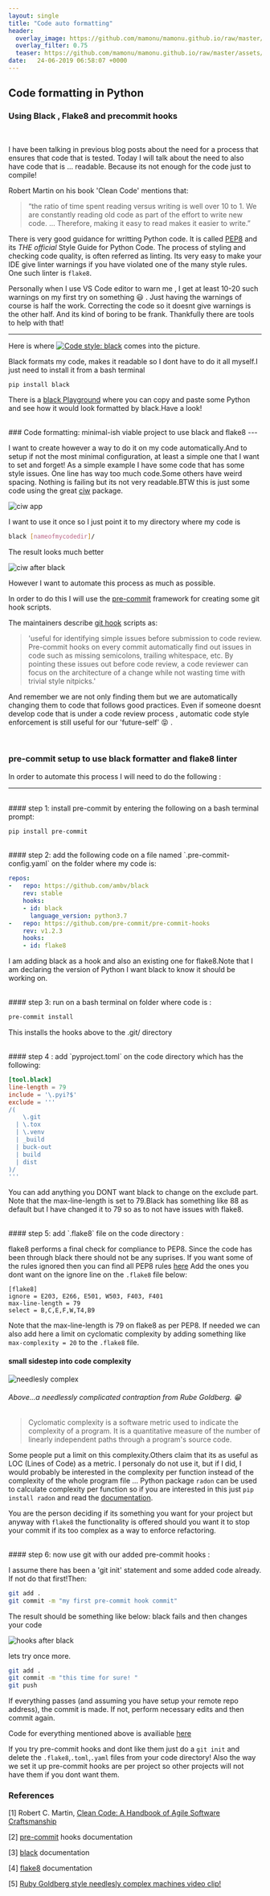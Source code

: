 ```yaml
---
layout: single
title: "Code auto formatting"
header:
  overlay_image: https://github.com/mamonu/mamonu.github.io/raw/master/assets/cmft/codefmt-bg.jpg
  overlay_filter: 0.75
  teaser: https://github.com/mamonu/mamonu.github.io/raw/master/assets/cmft/codefmt-bg.jpg
date:   24-06-2019 06:58:07 +0000
---
```



## Code formatting in Python

### Using Black , Flake8 and precommit hooks

<br /> 

I have been talking in previous blog posts about the need for a process that ensures that code that is tested. Today I will talk about the need to also have code that is ... readable. Because its not enough for the code just to compile! 

Robert Martin on his book 'Clean Code' mentions that:

> “the ratio of time spent reading versus writing is well over 10 to 1. 
> We are constantly reading old code as part of the effort to write new code. ... Therefore, making it easy to 
> read makes it easier to write.” 

There is very good guidance for writting Python code. It is called [PEP8](https://www.python.org/dev/peps/pep-0008/) and its 
*THE official* Style Guide for Python Code. The process of styling and checking code quality, is often referred as linting.
Its very easy to make your IDE give linter warnings if you have violated one of the many style rules. One such linter is `flake8`.

Personally when I use VS Code editor to warn me , I get at least 10-20 such warnings on my first try on something :smiley: . 
Just having the warnings of course is half the work. Correcting the code so it doesnt give warnings is the other half.
And its kind of boring to be frank. Thankfully there are tools to help with that!

---


Here is where  [![Code style: black](https://img.shields.io/badge/code%20style-black-000000.svg)](https://github.com/ambv/black) comes into the picture.

Black formats my code, makes it readable so I dont have to do it all myself.I just need to install it from a bash terminal

```bash
pip install black
```

There is a [black Playground](https://black.now.sh/?version=stable&state=_Td6WFoAAATm1rRGAgAhARYAAAB0L-Wj4ARIAmpdAD2IimZxl1N_WlkPinBFoXIfdFTaTVkGVeHShArYj9yPlDvwBA7LhGo8BvRQqDilPtgsfdKl-ha7EFp0Ma6lY_06IceKiVsJ3BpoICJM9wU1VJLD7l3qd5xTmo78LqThf9uibGWcWCD16LBOn0JK8rhhx_Gf2ClySDJtvm7zQJ1Z-Ipmv9D7I_zhjztfi2UTVsJp7917XToHBm2EoNZqyE8homtGskFIiif5EZthHQvvOj8S2gJx8_t_UpWp1ScpIsD_Xq83LX-B956I_EBIeNoGwZZPFC5zAIoMeiaC1jU-sdOHVucLJM_x-jkzMvK8Utdfvp9MMvKyTfb_BZoe0-FAc2ZVlXEpwYgJVAGdCXv3lQT4bpTXyBwDrDVrUeJEg5cXH4TUTNf-yo029ofjTcZgdwbwkBGElHbHHsQNOhuA4R9GbE2Xx6TfVmH9I4AsqU3ohV7t3GkBwkM8XInLiVOQZ4p5yjM-SW4u3I6_BUS8o2djSZaPvzZPDScXVk1OXu3w0wV7DfrgiK_dpzHntoOvqSHrNLg-Ea6zvV6G2nil3QBTBPl5PDtMwDKchtvwmlhnbvTOrh53X9EnSe8QtRKbMLO4pxx4bAJX-hVCXl5OHpCGZLowD7JdKj1-NctJy9DL99yr-X6yu7KwGCYG7t3fm-lt7Lg_HS9xbBrWDVKBKwM2F7hmR1_n9RFjznRBHD3OpHKlgiWjbWJI0Q6GhXazSt_NVH1KtFiY_UPzzuchkeq2AcjGvQd3-ZPkoFJkNU1Xx7q1i62bM0OKwmDiCfvkAawxnd7m-XNxYKWe-wOQsezLPJVoqGQVoAAAAMKfaCNgGGWKAAGGBckIAABcXArGscRn-wIAAAAABFla)
where you can copy and paste some Python and see how it would look formatted by black.Have a look!

<br /> 
### Code formatting: minimal-ish viable project to use black and flake8 
---

I want to create however a way to do it on my code automatically.And to setup if not the most minimal configuration, 
at least a simple one that I want to set and forget! As a simple example I have some code that has some 
style issues. One line has way too much code.Some others have weird spacing. Nothing is failing but its not very readable.BTW this is just some code using the great [ciw](https://github.com/CiwPython/Ciw) package.

![ciw app](https://github.com/mamonu/mamonu.github.io/raw/master/assets/cmft/ciw-preblack.png)

I want to use it once so I just point it to my directory where my code is

```bash
black [nameofmycodedir]/
```

The result looks much better 


![ciw after black](https://github.com/mamonu/mamonu.github.io/raw/master/assets/cmft/after-black.png)


However I want to automate this process as much as possible. 


In order to do this I will use the [pre-commit](https://github.com/pre-commit/pre-commit) framework for creating some git hook scripts.


The maintainers describe [git hook](https://git-scm.com/docs/githooks) scripts as: 

> 'useful for identifying simple issues before submission to code review. Pre-commit hooks on every commit automatically find
> out issues in code such as missing semicolons, trailing whitespace, etc. By pointing these issues out before code review,
> a code reviewer can focus on the architecture of a change while not wasting time with trivial style nitpicks.'

And remember we are not only finding them but we are automatically changing them to code that follows good practices.
Even if someone doesnt develop code that is under a code review process , automatic code style enforcement is still 
useful for our 'future-self' :stuck_out_tongue_closed_eyes: . 

<br /> 

### pre-commit setup to use black formatter and flake8 linter

In order to automate this process I will need to do the following :

---

<br /> 
#### step 1: install pre-commit by entering the following on a bash terminal prompt:
<br /> 


```bash
pip install pre-commit
```

<br /> 
#### step 2: add the following code on a file named `.pre-commit-config.yaml` on the folder where my code is:
<br /> 

```yaml
repos:
-   repo: https://github.com/ambv/black
    rev: stable
    hooks:
    - id: black
      language_version: python3.7
-   repo: https://github.com/pre-commit/pre-commit-hooks
    rev: v1.2.3
    hooks:
    - id: flake8
```

I am adding black as a hook and also an existing one for flake8.Note that I am declaring the version of Python I want black to
know it should be working on.


<br /> 
#### step 3: run on a bash terminal on folder where code is :
<br /> 

```bash
pre-commit install
```
This installs the hooks above to the .git/ directory

<br /> 
#### step 4 : add `pyproject.toml` on the code directory which has the following:
<br /> 

```toml
[tool.black]
line-length = 79
include = '\.pyi?$'
exclude = '''
/(
    \.git
  | \.tox
  | \.venv
  | _build
  | buck-out
  | build
  | dist
)/
'''
```

You can add anything you DONT want black to change on the exclude part.
Note that the max-line-length is set to 79.Black has something like 88 as default but I have changed it to 79 so
as to not have issues with flake8. 

<br /> 
#### step 5: add `.flake8` file on the code directory :
<br /> 

flake8 performs a final check for compliance to PEP8. Since the code has been through black there should not be any suprises.
If you want some of the rules ignored then you can find all PEP8 rules [here](https://www.python.org/dev/peps/#finished-peps-done-with-a-stable-interface)
Add the ones you dont want on the ignore line on the `.flake8` file below:

```flake8
[flake8]
ignore = E203, E266, E501, W503, F403, F401
max-line-length = 79
select = B,C,E,F,W,T4,B9
```


Note that the max-line-length is 79 on flake8 as per PEP8. If needed we can also add here a limit on cyclomatic complexity by adding something like `max-complexity = 20` to the `.flake8` file. 

#### small sidestep into code complexity


![needlesly complex](https://www.jta.org/wp-content/uploads/2012/05/url.gif)

###### Above...a needlessly complicated contraption from Rube Goldberg. :grin:


> Cyclomatic complexity is a software metric used to indicate the complexity of a program. It is a quantitative measure 
> of the number of linearly independent paths through a program's source code.

Some people put a limit on this complexity.Others claim that its as useful as LOC (Lines of Code) as a metric. I personaly do not use it, but if I did, I would probably be interested in the complexity per function instead of the complexity of the whole program file ... Python package `radon` can be used to calculate complexity per function so if you are interested in this just `pip install radon` and read the [documentation](https://radon.readthedocs.io/en/latest/intro.html).

You are the person deciding if its something you want for your project but anyway with `flake8` the functionality is offered should you want it to stop your commit if its too complex as a way to enforce refactoring.

<br /> 
#### step 6: now use git with our added pre-commit hooks  :
<br /> 

I assume there has been a 'git init' statement and some added code already. If not do that first!Then:

```bash
git add .
git commit -m "my first pre-commit hook commit"
```

The result should be something like below:
black fails and then changes your code

![hooks after black](https://github.com/mamonu/mamonu.github.io/raw/master/assets/cmft/commithook2.png)

lets try once more.


```bash
git add .
git commit -m "this time for sure! "
git push
```
If everything passes (and assuming you have setup your remote repo address), the commit is made. 
If not, perform necessary edits and then commit again.


Code for everything mentioned above is availiable [here](https://github.com/mamonu/qiwdemo)

If you try pre-commit hooks and dont like them just do a `git init` and delete the `.flake8`,`.toml`,`.yaml` files from your code directory! Also the way we set it up pre-commit hooks are per project so other projects will not have them if you dont
want them.


### References 

 [1] Robert C. Martin, [Clean Code: A Handbook of Agile Software Craftsmanship](https://www.goodreads.com/book/show/3735293-clean-code)
 
 [2] [pre-commit](https://pre-commit.com/) hooks documentation
 
 [3] [black](https://black.readthedocs.io/en/stable/) documentation
 
 [4] [flake8](http://flake8.pycqa.org/en/latest/index.html) documentation
 
 [5] [Ruby Goldberg style needlesly complex machines video clip!](https://www.youtube.com/watch?v=qybUFnY7Y8w)
 
 
 
